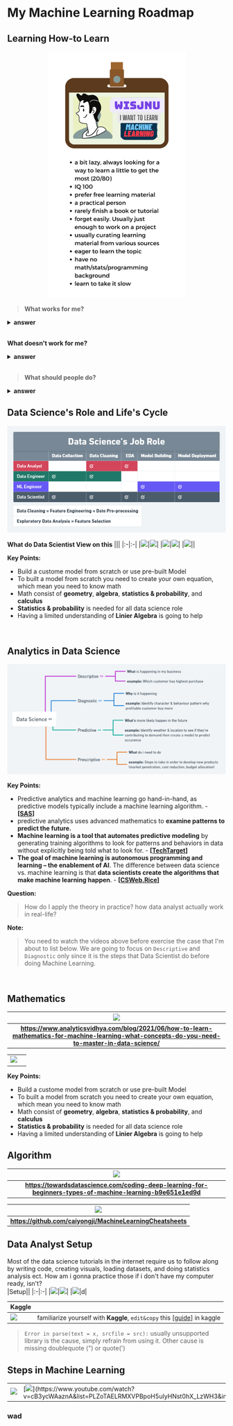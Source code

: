 # My Machine Learning Roadmap



## Learning How-to Learn

<p align="center">
<img width="319" height="568" src="https://raw.githubusercontent.com/wjudho/wjudho/main/images/J2.png">
</p>

>**What works for me?**

<details><summary><strong>answer</strong></summary>

**what works**
- I don't understand math since high school, even so I still learn machine learning just because we are living in a world where climate change is getting real by days, where AI took our job, and excel is the only thing i've work on for the past 8 years

- 
- 
and books turned out
a realistic way is to get a job in `Data Analyst` since I don't have confidence in `math/stats` even after try learning it. Then I applied this `free course` [![](https://img.shields.io/badge/-Google&nbsp;Data&nbsp;Analytics&nbsp;Specialization-0056D2?style=flat-square&logo=Coursera&logoColor=white)](https://www.coursera.org/account/accomplishments/specialization/certificate/XUGJCTUHJT9V) which teach me excel, SQL, tableau, and R. `FYI, i have worked for 8 years in tax accounting using excel only, so i know how mess a data can be`, so it took me less than month to finish, what a blast for lazy person like me. The best part of this course is their final exam require me to put portfolio on **Kaggle**. This is the place where i learn that there are so many Data Scientist that show case their work for free, can you imagine reading people's work and learn that that can actually be copied to you to exercise. 
</details>
<br>

**What doesn't work for me?**

<details><summary><strong>answer</strong></summary>

**I tried**

- [![](https://img.shields.io/badge/-Basic&nbsp;Algebra&nbsp;Introduction&nbsp;Crash&nbsp;Course-FF0000?style=flat-square&logo=Youtube&logoColor=white)](https://www.youtube.com/watch?v=grnP3mduZkM)&nbsp;[![](https://img.shields.io/badge/-Mathematics&nbsp;for&nbsp;Machine&nbsp;Learning-0F4C75?style=flat-square&logo=learn&logoColor=white)](https://mml-book.com/)[![](https://img.shields.io/badge/-Essense&nbsp;of&nbsp;Linier&nbsp;Algebra-FF0000?style=flat-square&logo=Youtube&logoColor=white)](https://www.youtube.com/playlist?list=PLZHQObOWTQDPD3MizzM2xVFitgF8hE_ab) which are very recommended by a lot of people on the internet. 
>The problem is, i couldn't imagine the real world application on those math, simply because i learned best by copying or duplicate other people's work. I learned best when there's a problem and solution to solve it. 

**Think for a second!**

> how can i give you iPhone11 if i don't have prototipe 1,2,3,...10.

**Which leads me to conclusion**

> Learn just enough to do the work, probably how to read code, how to follow the tutorial, then work on portfolio 1,2,3,4,..10 i don't care how many, until confidence built-up, then move on

sometimes i stumbled upon a dataset in kaggle, and don't understand what their codes supposed to do, then i google it until it makes sense, often i google half a day but no result, i realize i jumped too far.

> this is where documenting our work in github and kaggle are important. it teachs me that writing helps me spot lacks in my knowledge and understanding.

</details><br>

> **What should people do?**

<details><summary><strong>answer</strong></summary>
- Understand you, what you have what you lack
- Creates a small win and confidence (for me getting a certificate really boost by a lot)
- Always remember to `learn just enough`, because learning to code is daunting and most people says overwhelming by how many the technology and language they need to learn to do their job
- Learn to rest, not to quit. Quit only if you don't like the idea of this job role.
- Don't take advice from me, 
throughout this entire `Roadmap` we will focusing on curating Data Scientist's work on kaggle. Be it their steps, their library, their model, their visualization, their thought process. At the end of the day there's a saying:
<br>

>“Repetition is the mother of learning, the father of action, which makes it the architect of accomplishment.” - **Zig Ziglar**
</details>

## Data Science's Role and Life's Cycle

![](https://raw.githubusercontent.com/wjudho/wjudho/main/images/ML%20DS%20AI.png)

**What do Data Scientist View on this**
|||
|:-|:-|
|[![](https://img.shields.io/badge/-Data&nbsp;Science&nbsp;Role&nbsp;&#8208;&nbsp;Ken&nbsp;Jee-FF0000?style=flat-square&logo=Youtube&logoColor=white)](https://www.youtube.com/watch?v=BZFfNwj7JhE)|[![](https://img.shields.io/badge/-Data&nbsp;Science&nbsp;Role&nbsp;&#8208;&nbsp;Krish&nbsp;Naik-FF0000?style=flat-square&logo=Youtube&logoColor=white)](https://www.youtube.com/watch?v=8LZYMd4MYI0)|
|[![](https://img.shields.io/badge/-Data&nbsp;Science&nbsp;Life&nbsp;Cycle&nbsp;&#8208;&nbsp;Krish&nbsp;Naik-FF0000?style=flat-square&logo=Youtube&logoColor=white)](https://www.youtube.com/watch?v=jkoOpXaD0H4)|[![](https://img.shields.io/badge/-Implementation&nbsp;Data&nbsp;Science&nbsp;&#8208;&nbsp;Krish&nbsp;Naik-FF0000?style=flat-square&logo=Youtube&logoColor=white)](https://www.youtube.com/watch?v=Qz7erR3zVUc)|
|[![](https://img.shields.io/badge/-Do&nbsp;You&nbsp;Need&nbsp;Math&nbsp;for&nbsp;Data&nbsp;Science&nbsp;&#x2047;-FF0000?style=flat-square&logo=Youtube&logoColor=white)](https://www.youtube.com/watch?v=jjidSjVnOLk)||

**Key Points:**
- Build a custome model from scratch or use pre-built Model
- To built a model from scratch you need to create your own equation, which mean you need to know math
- Math consist of **geometry**, **algebra**, **statistics & probability**, and **calculus**
- **Statistics & probability** is needed for all data science role
- Having a limited understanding of **Linier Algebra** is going to help 



<br>

## Analytics in Data Science

![](https://raw.githubusercontent.com/wjudho/wjudho/main/images/Site%20Map.png)

**Key Points:**
- Predictive analytics and machine learning go hand-in-hand, as predictive models typically include a machine learning algorithm. - **[[SAS](https://www.sas.com/en_gb/insights/articles/analytics/a-guide-to-predictive-analytics-and-machine-learning.html)]**
- predictive analytics uses advanced mathematics to **examine patterns to predict the future.** 
-  **Machine learning is a tool that automates predictive modeling** by generating training algorithms to look for patterns and behaviors in data without explicitly being told what to look for. - **[[TechTarget](https://www.techtarget.com/searchenterpriseai/feature/Machine-learning-and-predictive-analytics-work-better-together)]**
- **The goal of machine learning is autonomous programming and learning – the enablement of AI**. The difference between data science vs. machine learning is that **data scientists create the algorithms that make machine learning happen**. - **[[CSWeb.Rice](https://csweb.rice.edu/academics/graduate-programs/online-mds/blog/data-science-vs-ai-and-ml)]**



**Question:**
> How do I apply the theory in practice? how data analyst actually work in real-life? 

**Note:**
> You need to watch the videos above before exercise the case that I'm about to list below. We are going to focus on `Descriptive` and `Diagnostic` only since it is the steps that Data Scientist do before doing Machine Learning.
<br>

##  
## Mathematics

|![](https://editor.analyticsvidhya.com/uploads/97735WhatsApp%20Image%202021-05-31%20at%208.41.44%20PM.jpeg) |
|:--:|
|<b>https://www.analyticsvidhya.com/blog/2021/06/how-to-learn-mathematics-for-machine-learning-what-concepts-do-you-need-to-master-in-data-science/</b>|

|||
|:-|:-|
|[![](https://img.shields.io/badge/-Do&nbsp;You&nbsp;Need&nbsp;Math&nbsp;for&nbsp;Data&nbsp;Science&nbsp;&#x2047;-FF0000?style=flat-square&logo=Youtube&logoColor=white)](https://www.youtube.com/watch?v=jjidSjVnOLk)||
**Key Points:**
- Build a custome model from scratch or use pre-built Model
- To built a model from scratch you need to create your own equation, which mean you need to know math
- Math consist of **geometry**, **algebra**, **statistics & probability**, and **calculus**
- **Statistics & probability** is needed for all data science role
- Having a limited understanding of **Linier Algebra** is going to help 


## Algorithm

|![](https://miro.medium.com/max/1400/1*8wU0hfUY3UK_D8Y7tbIyFQ.png) |
|:--:|
|<b>https://towardsdatascience.com/coding-deep-learning-for-beginners-types-of-machine-learning-b9e651e1ed9d</b>|

|![](https://raw.githubusercontent.com/caiyongji/MachineLearningCheatsheets/main/images/machine-learning-cheet-sheet-2.png) |
|:--:|
|<b>https://github.com/caiyongji/MachineLearningCheatsheets</b>|

## Data Analyst Setup
Most of the data science tutorials in the internet require us to follow along by writing code, creating visuals, loading datasets, and doing statistics analysis ect. How am i gonna practice those if i don't have my computer ready, isn't? 
<br>
|Setup||
|:-|:-|
|[![](https://img.shields.io/badge/-RMarkdown:&nbsp;Knit&nbsp;to&nbsp;HTML-FF0000?style=flat-square&logo=Youtube&logoColor=white)](https://www.youtube.com/watch?v=DNS7i2m4sB0)|[![](https://img.shields.io/badge/-GithubDesktop&#x0326;&nbsp;Git&#x0326;&nbsp;&&nbsp;GithubPages-FF0000?style=flat-square&logo=Youtube&logoColor=white)](https://www.youtube.com/watch?v=8Dd7KRpKeaE&t=315s)|
|[![](https://img.shields.io/badge/-RStudio&#x0326;&nbsp;Python&#x0326;&nbsp;SQL-FF0000?style=flat-square&logo=Youtube&logoColor=white)](https://www.youtube.com/watch?v=LwazHUkU5IQ&list=RDCMUCvZnwzmc3m1Eush-Or8Z6DA&index=1)|d|

|Kaggle||
|:-|:-|
|[![](https://img.shields.io/badge/-RMarkdown&nbsp;in&nbsp;Kaggle-20BEFF?style=flat-square&logo=Kaggle&logoColor=white)](https://www.kaggle.com/code/datasniffer/how-to-make-rmarkdown-work-in-kaggle/report)|familiarize yourself with **Kaggle**, `edit&copy` this [[guide](https://www.kaggle.com/code/tavoosi/a-beginner-s-guide-to-machine-learning-with-r)] in kaggle|
>`Error in parse(text = x, srcfile = src):` usually unsupported library is the cause, simply refrain from using it. Other cause is missing doublequote (") or quote(')



## Steps in Machine Learning

||||
|:-|:-|:-|
|[![](https://img.shields.io/badge/-Introduction&nbsp;to&nbsp;Correlation-FF0000?style=flat-square&logo=Youtube&logoColor=white)](https://www.youtube.com/watch?v=dsyTQNUvqH0)|[![](https://img.shields.io/badge/-Linier&nbsp;Algebra&nbsp;(Scalar,&nbsp;&nbsp;Vector)&nbsp;&#x2010;1-FF0000?style=flat-square&logo=Youtube&logoColor=white)](https://www.youtube.com/watch?v=cB3ycWAaznA&list=PLZoTAELRMXVPBpoH5ulyHNst0hX_LzWH3&index=1)|[![](https://img.shields.io/badge/-Linier&nbsp;Algebra&nbsp;:Scalar,&nbsp;Vector&nbsp;&#x2010;2-FF0000?style=flat-square&logo=Youtube&logoColor=white)](https://www.youtube.com/watch?v=lxSBH6p0v1U&list=PLZoTAELRMXVPBpoH5ulyHNst0hX_LzWH3&index=2)|


### wad

##